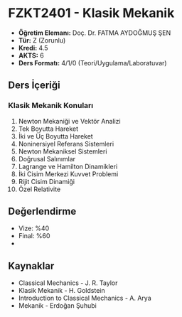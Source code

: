# FZKT2401 - Klasik Mekanik

- **Öğretim Elemanı:** Doç. Dr. FATMA AYDOĞMUŞ ŞEN
- **Tür:** Z (Zorunlu)
- **Kredi:** 4.5
- **AKTS:** 6
- **Ders Formatı:** 4/1/0 (Teori/Uygulama/Laboratuvar)

## Ders İçeriği

### Klasik Mekanik Konuları
1. Newton Mekaniği ve Vektör Analizi
2. Tek Boyutta Hareket
3. İki ve Üç Boyutta Hareket
4. Noninersiyel Referans Sistemleri
5. Newton Mekaniksel Sistemleri
6. Doğrusal Salınımlar
7. Lagrange ve Hamilton Dinamikleri
8. İki Cisim Merkezi Kuvvet Problemi
9. Rijit Cisim Dinamiği
10. Özel Relativite

## Değerlendirme
- Vize: %40
- Final: %60
- 

## Kaynaklar
- Classical Mechanics - J. R. Taylor
- Klasik Mekanik - H. Goldstein
- Introduction to Classical Mechanics - A. Arya
- Mekanik - Erdoğan Şuhubi

